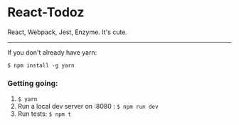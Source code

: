# React-Todoz
React, Webpack, Jest, Enzyme. It's cute.

----
If you don't already have yarn:
```
$ npm install -g yarn
```

### Getting going:
1. ```$ yarn```
2. Run a local dev server on :8080 :  ```$ npm run dev```
3. Run tests:  ```$ npm t```
